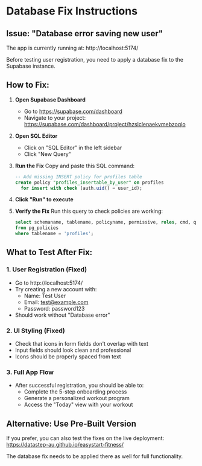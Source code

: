 # Database Fix Instructions

## Issue: "Database error saving new user"

The app is currently running at: http://localhost:5174/

Before testing user registration, you need to apply a database fix to the Supabase instance.

## How to Fix:

1. **Open Supabase Dashboard**
   - Go to https://supabase.com/dashboard
   - Navigate to your project: https://supabase.com/dashboard/project/hzslclenaekvmebzoqio

2. **Open SQL Editor**
   - Click on "SQL Editor" in the left sidebar
   - Click "New Query"

3. **Run the Fix**
   Copy and paste this SQL command:
   ```sql
   -- Add missing INSERT policy for profiles table
   create policy "profiles_insertable_by_user" on profiles
     for insert with check (auth.uid() = user_id);
   ```

4. **Click "Run" to execute**

5. **Verify the Fix**
   Run this query to check policies are working:
   ```sql
   select schemaname, tablename, policyname, permissive, roles, cmd, qual 
   from pg_policies 
   where tablename = 'profiles';
   ```

## What to Test After Fix:

### 1. User Registration (Fixed)
- Go to http://localhost:5174/
- Try creating a new account with:
  - Name: Test User
  - Email: test@example.com  
  - Password: password123
- Should work without "Database error"

### 2. UI Styling (Fixed)
- Check that icons in form fields don't overlap with text
- Input fields should look clean and professional
- Icons should be properly spaced from text

### 3. Full App Flow
- After successful registration, you should be able to:
  - Complete the 5-step onboarding process
  - Generate a personalized workout program
  - Access the "Today" view with your workout

## Alternative: Use Pre-Built Version
If you prefer, you can also test the fixes on the live deployment:
https://datastep-au.github.io/easystart-fitness/

The database fix needs to be applied there as well for full functionality.